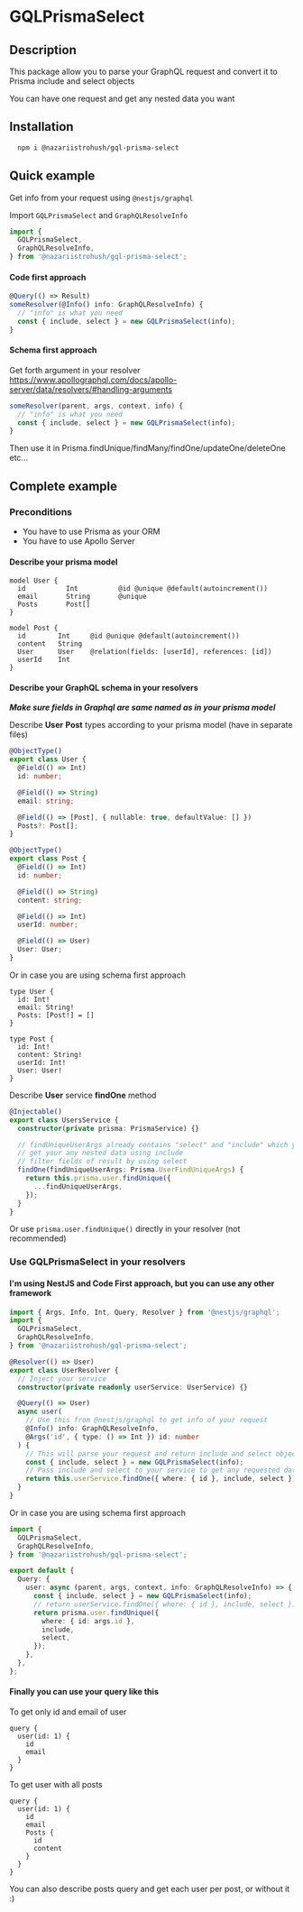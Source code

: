 # GQLPrismaSelect

## Description

This package allow you to parse your GraphQL request and convert it to Prisma include and select objects

You can have one request and get any nested data you want

## Installation

```bash
  npm i @nazariistrohush/gql-prisma-select
```

## Quick example

Get info from your request using `@nestjs/graphql`

Import `GQLPrismaSelect` and `GraphQLResolveInfo`

```ts
import {
  GQLPrismaSelect,
  GraphQLResolveInfo,
} from '@nazariistrohush/gql-prisma-select';
```

#### Code first approach

```ts
@Query(() => Result)
someResolver(@Info() info: GraphQLResolveInfo) {
  // "info" is what you need
  const { include, select } = new GQLPrismaSelect(info);
}
```

#### Schema first approach

Get forth argument in your resolver
https://www.apollographql.com/docs/apollo-server/data/resolvers/#handling-arguments

```ts
someResolver(parent, args, context, info) {
  // "info" is what you need
  const { include, select } = new GQLPrismaSelect(info);
}
```

Then use it in Prisma.findUnique/findMany/findOne/updateOne/deleteOne etc...

## Complete example

### Preconditions

- You have to use Prisma as your ORM
- You have to use Apollo Server

#### Describe your prisma model

```prisma
model User {
  id          Int          @id @unique @default(autoincrement())
  email       String       @unique
  Posts       Post[]
}

model Post {
  id        Int     @id @unique @default(autoincrement())
  content   String
  User      User    @relation(fields: [userId], references: [id])
  userId    Int
}
```

#### Describe your GraphQL schema in your resolvers

_**Make sure fields in Graphql are same named as in your prisma model**_

Describe **User** **Post** types according to your prisma model (have in separate files)

```ts
@ObjectType()
export class User {
  @Field(() => Int)
  id: number;

  @Field(() => String)
  email: string;

  @Field(() => [Post], { nullable: true, defaultValue: [] })
  Posts?: Post[];
}

@ObjectType()
export class Post {
  @Field(() => Int)
  id: number;

  @Field(() => String)
  content: string;

  @Field(() => Int)
  userId: number;

  @Field(() => User)
  User: User;
}
```

Or in case you are using schema first approach

```gql
type User {
  id: Int!
  email: String!
  Posts: [Post!] = []
}

type Post {
  id: Int!
  content: String!
  userId: Int!
  User: User!
}
```

Describe **User** service **findOne** method

```ts
@Injectable()
export class UsersService {
  constructor(private prisma: PrismaService) {}

  // findUniqueUserArgs already contains "select" and "include" which you can use to:
  // get your any nested data using include
  // filter fields of result by using select
  findOne(findUniqueUserArgs: Prisma.UserFindUniqueArgs) {
    return this.prisma.user.findUnique({
      ...findUniqueUserArgs,
    });
  }
}
```

Or use `prisma.user.findUnique()` directly in your resolver (not recommended)

### Use GQLPrismaSelect in your resolvers

#### I'm using NestJS and Code First approach, but you can use any other framework

```ts
import { Args, Info, Int, Query, Resolver } from '@nestjs/graphql';
import {
  GQLPrismaSelect,
  GraphQLResolveInfo,
} from '@nazariistrohush/gql-prisma-select';

@Resolver(() => User)
export class UserResolver {
  // Inject your service
  constructor(private readonly userService: UserService) {}

  @Query(() => User)
  async user(
    // Use this from @nestjs/graphql to get info of your request
    @Info() info: GraphQLResolveInfo,
    @Args('id', { type: () => Int }) id: number
  ) {
    // This will parse your request and return include and select objects
    const { include, select } = new GQLPrismaSelect(info);
    // Pass include and select to your service to get any requested data
    return this.userService.findOne({ where: { id }, include, select });
  }
}
```

Or in case you are using schema first approach

```ts
import {
  GQLPrismaSelect,
  GraphQLResolveInfo,
} from '@nazariistrohush/gql-prisma-select';

export default {
  Query: {
    user: async (parent, args, context, info: GraphQLResolveInfo) => {
      const { include, select } = new GQLPrismaSelect(info);
      // return userService.findOne({ where: { id }, include, select });
      return prisma.user.findUnique({
        where: { id: args.id },
        include,
        select,
      });
    },
  },
};
```

#### Finally you can use your query like this

To get only id and email of user

```gql
query {
  user(id: 1) {
    id
    email
  }
}
```

To get user with all posts

```gql
query {
  user(id: 1) {
    id
    email
    Posts {
      id
      content
    }
  }
}
```

You can also describe posts query and get each user per post, or without it :)
